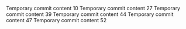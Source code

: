 Temporary commit content 10
Temporary commit content 27
Temporary commit content 39
Temporary commit content 44
Temporary commit content 47
Temporary commit content 52
